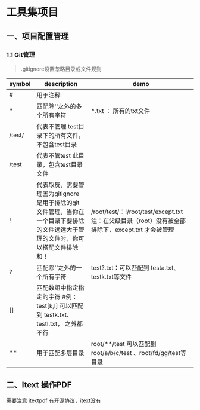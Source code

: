 
# 工具集项目

## 一、项目配置管理

### 1.1 Git管理

>.gitignore设置忽略目录或文件规则

 symbol | description | demo
 -|-|-
 # | 用于注释 |
 *|匹配除'\'之外的多个所有字符|*.txt ： 所有的txt文件
 /test/ | 代表不管理 test目录下的所有文件，不包含test目录 |
 /test | 代表不管test 此目录，包含test目录文件 |
 ! | 代表取反，需要管理因为gitignore是用于排除的git 文件管理，当你在一个目录下要排除的文件远远大于管理的文件时，你可以搭配文件排除和！ | /root/test/：!/root/test/except.txt 注：在父级目录（root）没有被全部排除下，except.txt 才会被管理
 ?|匹配除'\'之外的一个所有字符|test?.txt：可以匹配到 testa.txt、testk.txt等文件
 []|匹配数组中指定指定的字符 #例：test[k,l] 可以匹配到 testk.txt、testl.txt， 之外都不行
 **|用于匹配多层目录|root/**/test 可以匹配到 root/a/b/c/test 、root/fd/gg/test等目录

## 二、Itext 操作PDF

需要注意 itextpdf 有开源协议，itext没有
